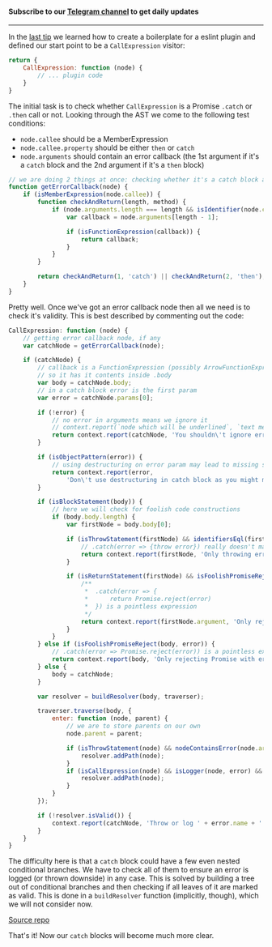 #### Subscribe to our [Telegram channel](https://t.me/webtip) to get daily updates  

---

In the [last tip][1] we learned how to create a boilerplate for a eslint plugin and defined our start point to be a `CallExpression` visitor:

```js
return {
    CallExpression: function (node) {
        // ... plugin code
    }
}
```

The initial task is to check whether `CallExpression` is a Promise `.catch` or `.then` call or not. Looking through the AST we come to the following test conditions:

- `node.callee` should be a MemberExpression
- `node.callee.property` should be either `then` or `catch`
- `node.arguments` should contain an error callback (the 1st argument if it's a `catch` block and the 2nd argument if it's a `then` block)

```js
// we are doing 2 things at once: checking whether it's a catch block and returning error callback in the case it's true
function getErrorCallback(node) {
    if (isMemberExpression(node.callee)) {
        function checkAndReturn(length, method) {
            if (node.arguments.length === length && isIdentifier(node.callee.property, method)) {
                var callback = node.arguments[length - 1];

                if (isFunctionExpression(callback)) {
                    return callback;
                }
            }
        }

        return checkAndReturn(1, 'catch') || checkAndReturn(2, 'then');
    }
}
```

Pretty well. Once we've got an error callback node then all we need is to check it's validity. This is best described by commenting out the code:

```js
CallExpression: function (node) {
    // getting error callback node, if any
    var catchNode = getErrorCallback(node);

    if (catchNode) {
        // callback is a FunctionExpression (possibly ArrowFunctionExpression)
        // so it has it contents inside .body
        var body = catchNode.body;
        // in a catch block error is the first param
        var error = catchNode.params[0];

        if (!error) {
            // no error in arguments means we ignore it
            // context.report(`node which will be underlined`, `text message`)
            return context.report(catchNode, 'You shouldn\'t ignore error inside catch block.');
        }

        if (isObjectPattern(error)) {
            // using destructuring on error param may lead to missing stack traces and other properties
            return context.report(error,
                'Don\'t use destructuring in catch block as you might miss some data (e.g. stack traces).');
        }

        if (isBlockStatement(body)) {
            // here we will check for foolish code constructions
            if (body.body.length) {
                var firstNode = body.body[0];

                if (isThrowStatement(firstNode) && identifiersEql(firstNode.argument, error)) {
                    // .catch(error => {throw error}) really doesn't make any sense...
                    return context.report(firstNode, 'Only throwing error inside catch block is no-op.');
                }

                if (isReturnStatement(firstNode) && isFoolishPromiseReject(firstNode.argument, error)) {
                    /**
                     *  .catch(error => {
                     *      return Promise.reject(error)
                     *  }) is a pointless expression
                     */
                    return context.report(firstNode.argument, 'Only rejecting Promise with error inside catch block is no-op.');
                }
            }
        } else if (isFoolishPromiseReject(body, error)) {
            // .catch(error => Promise.reject(error)) is a pointless expression
            return context.report(body, 'Only rejecting Promise with error inside catch block is no-op.');
        } else {
            body = catchNode;
        }

        var resolver = buildResolver(body, traverser);

        traverser.traverse(body, {
            enter: function (node, parent) {
                // we are to store parents on our own
                node.parent = parent;

                if (isThrowStatement(node) && nodeContainsError(node.argument, error) && sameScope(body, node)) {
                    resolver.addPath(node);
                }
                if (isCallExpression(node) && isLogger(node, error) && sameScope(body, node)) {
                    resolver.addPath(node);
                }
            }
        });

        if (!resolver.isValid()) {
            context.report(catchNode, 'Throw or log ' + error.name + ' inside catch block.');
        }
    }
}
```

The difficulty here is that a `catch` block could have a few even nested conditional branches. We have to check all of them to ensure an error is logged (or thrown downside) in any case. This is solved by building a tree out of conditional branches and then checking if all leaves of it are marked as valid. This is done in a `buildResolver` function (implicitly, though), which we will not consider now.

[Source repo][2]

That's it! Now our `catch` blocks will become much more clear.

[1]: /tips/07-08-2017/Readme.md
[2]: https://github.com/jakwuh/eslint-plugin-promise-catch
